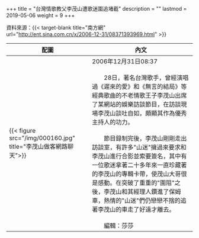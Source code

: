 +++
title = "台灣情歌教父李茂山遭歌迷圍追堵截"
description = ""
lastmod = 2019-05-06
weight = 9
+++

資料來源：{{< target-blank title="南方網" url="http://ent.sina.com.cn/x/2006-12-31/08371393969.html" >}}

配圖  | 內文 
--------------|-------
{{< figure src="/img/000160.jpg" title="李茂山做客網路聊天">}}|2006年12月31日08:37<br><br>　　28日，著名台灣歌手，曾經演唱過《遲來的愛》和《無言的結局》等經典歌曲的不老情歌王子李茂山出席了某網站的娛樂訪談節目，在訪談現場李茂山談吐自如，頗顯其作為優秀主持人的功力。<br><br>　　節目錄制完後，李茂山剛剛走出訪談室，有許多"山迷"擁過來要求和李茂山進行合影並索要簽名，其中有一位歌迷拿著二十多年來一直珍藏著的李茂山的專輯卡帶，使茂山大哥很是感動。在突破了重重的"圍阻"之後，李茂山和其經理人鑽進了保姆車，熱情的"山迷"們仍戀戀不捨的追著李茂山的車走了好遠才離去。<br><br>　　編輯：莎莎
